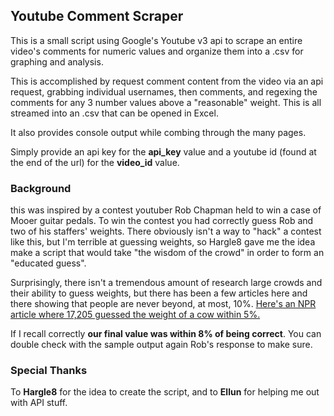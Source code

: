 ## Youtube Comment Scraper

This is a small script using Google's Youtube v3 api to scrape an entire video's comments 
for numeric values and organize them into a .csv for graphing and analysis.

This is accomplished by request comment content from the video via an api request,
grabbing individual usernames, then comments, and regexing the comments for any 3 number values
above a "reasonable" weight. This is all streamed into an .csv that can be opened in Excel.

It also provides console output while combing through the many pages.

Simply provide an api key for the **api_key** value and a youtube id (found at the end of the url) for the **video_id** value.

### Background

this was inspired by a contest youtuber Rob Chapman held to win a case of Mooer guitar pedals. 
To win the contest you had correctly guess Rob and two of his staffers' weights. 
There obviously isn't a way to "hack" a contest like this, but I'm terrible at guessing weights,
so Hargle8 gave me the idea make a script that would take "the wisdom of the crowd" in order to form an "educated guess".

Surprisingly, there isn't a tremendous amount of research large crowds and their ability to guess weights, 
but there has been a few articles here and there showing that people are never beyond, at most, 10%.
[Here's an NPR article where 17,205 guessed the weight of a cow within 5%.](http://www.npr.org/sections/money/2015/08/07/429720443/17-205-people-guessed-the-weight-of-a-cow-heres-how-they-did)

If I recall correctly **our final value was within 8% of being correct**. You can double check with the sample output again Rob's response to make sure.

### Special Thanks

To **Hargle8** for the idea to create the script, 
and to **Ellun** for helping me out with API stuff.
